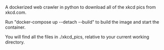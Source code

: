 
A dockerized web crawler in python to download all of the xkcd pics from xkcd.com.

Run "docker-compose up --detach --build" to build the image and start the container.

You will find all the files in ./xkcd_pics, relative to your current working directory.

